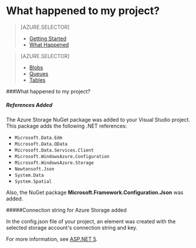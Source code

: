 <properties
	pageTitle="What happened to my ASP.NET 5 project (Visual Studio connected services) | Windows Azure Storage"
	description="Describes what happens after connecting to an Azure storage account in a Visual Studio ASP.NET 5 project using Visual Studio connected services"
	services="storage"
	documentationCenter=""
	authors="patshea123"
	manager="douge"
	editor="tglee"/>

<tags
	ms.service="storage"
	ms.date="09/03/2015"
	wacn.date=""/>

<!-- deleted by customization
# What happened to my ASP.NET 5 project (Visual Studio Azure Storage connected services)?
-->
<!-- keep by customization: begin -->
# What happened to my project?
<!-- keep by customization: end -->

> [AZURE.SELECTOR]
> - [Getting Started](/documentation/articles/vs-storage-aspnet5-getting-started-blobs)
> - [What Happened](/documentation/articles/vs-storage-aspnet5-what-happened)

> [AZURE.SELECTOR]
> - [Blobs](/documentation/articles/vs-storage-aspnet5-getting-started-blobs)
> - [Queues](/documentation/articles/vs-storage-aspnet5-getting-started-queues)
> - [Tables](/documentation/articles/vs-storage-aspnet5-getting-started-tables)

<!-- deleted by customization
## References added
-->
<!-- keep by customization: begin -->
###What happened to my project?</span>

##### References Added
<!-- keep by customization: end -->

The Azure Storage NuGet package was added to your Visual Studio project.  
This package adds the following .NET references:

<!-- deleted by customization
- **Microsoft.Data.Edm**
- **Microsoft.Data.OData**
- **Microsoft.Data.Services.Client**
- **Microsoft.WindowsAzure.Configuration**
- **Microsoft.WindowsAzure.Storage**
- **Newtonsoft.Json**
- **System.Data**
- **System.Spatial**
-->
<!-- keep by customization: begin -->
- `Microsoft.Data.Edm`
- `Microsoft.Data.OData`
- `Microsoft.Data.Services.Client`
- `Microsoft.WindowsAzure.Configuration`
- `Microsoft.WindowsAzure.Storage`
- `Newtonsoft.Json`
- `System.Data`
- `System.Spatial`
<!-- keep by customization: end -->

Also, the NuGet package **Microsoft.Framework.Configuration.Json** was added.

<!-- deleted by customization
## Connection string for Azure Storage added
-->
<!-- keep by customization: begin -->
#####Connection string for Azure Storage added 
<!-- keep by customization: end -->
In the config.json file of your project, an element was created with the selected storage account's connection string and key.

For more information, see [ASP.NET 5](http://www.asp.net/vnext).